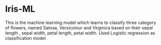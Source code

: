 # Iris-ML


This is the machine learning model which learns to classify three category of flowers, named Satosa, Versicolour and Virginica based on their sepal length , sepal width, petal length, petal width. Used Logistic regression as classification model
